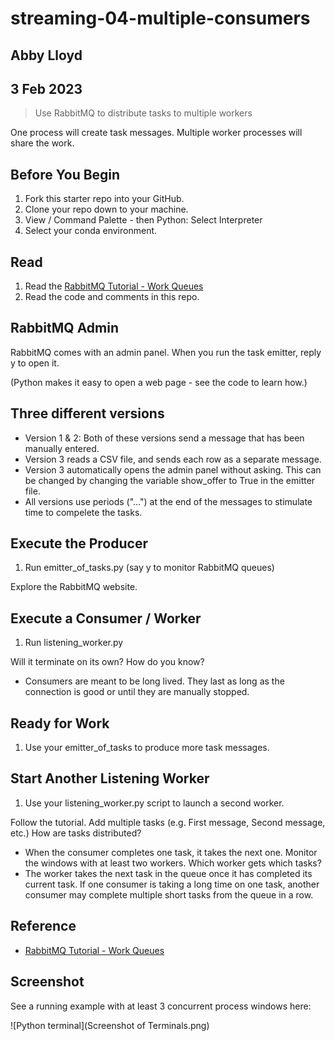 # streaming-04-multiple-consumers
## Abby Lloyd
## 3 Feb 2023


> Use RabbitMQ to distribute tasks to multiple workers

One process will create task messages. Multiple worker processes will share the work. 


## Before You Begin

1. Fork this starter repo into your GitHub.
1. Clone your repo down to your machine.
1. View / Command Palette - then Python: Select Interpreter
1. Select your conda environment. 

## Read

1. Read the [RabbitMQ Tutorial - Work Queues](https://www.rabbitmq.com/tutorials/tutorial-two-python.html)
1. Read the code and comments in this repo.

## RabbitMQ Admin 

RabbitMQ comes with an admin panel. When you run the task emitter, reply y to open it. 

(Python makes it easy to open a web page - see the code to learn how.)

## Three different versions
- Version 1 & 2: Both of these versions send a message that has been manually entered.
- Version 3 reads a CSV file, and sends each row as a separate message.
- Version 3 automatically opens the admin panel without asking. This can be changed by changing the variable show_offer to True in the emitter file. 
- All versions use periods ("...") at the end of the messages to stimulate time to compelete the tasks.

## Execute the Producer

1. Run emitter_of_tasks.py (say y to monitor RabbitMQ queues)

Explore the RabbitMQ website.

## Execute a Consumer / Worker

1. Run listening_worker.py

Will it terminate on its own? How do you know? 
- Consumers are meant to be long lived. They last as long as the connection is good or until they are manually stopped.

## Ready for Work

1. Use your emitter_of_tasks to produce more task messages.

## Start Another Listening Worker 

1. Use your listening_worker.py script to launch a second worker. 

Follow the tutorial. 
Add multiple tasks (e.g. First message, Second message, etc.)
How are tasks distributed? 
- When the consumer completes one task, it takes the next one.
Monitor the windows with at least two workers. 
Which worker gets which tasks?
- The worker takes the next task in the queue once it has completed its current task. If one consumer is taking a long time on one task, another consumer may complete multiple short tasks from the queue in a row.


## Reference

- [RabbitMQ Tutorial - Work Queues](https://www.rabbitmq.com/tutorials/tutorial-two-python.html)


## Screenshot

See a running example with at least 3 concurrent process windows here:

![Python terminal](Screenshot of Terminals.png)

